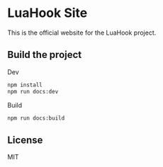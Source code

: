 # LuaHook Site

This is the official website for the LuaHook project.  

## Build the project

Dev

```bash
npm install
npm run docs:dev
```

Build
```bash
npm run docs:build
```

## License
MIT

